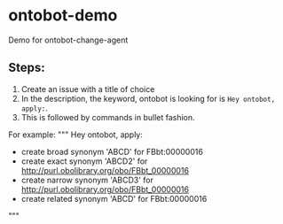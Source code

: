 # ontobot-demo
Demo for ontobot-change-agent

## Steps:
1. Create an issue with a title of choice
2. In the description, the keyword, ontobot is looking for is `Hey ontobot, apply:`.
3. This is followed by commands in bullet fashion.

For example:
"""
Hey ontobot, apply:

- create broad synonym 'ABCD' for FBbt:00000016
- create exact synonym 'ABCD2' for http://purl.obolibrary.org/obo/FBbt_00000016
- create narrow synonym 'ABCD3' for http://purl.obolibrary.org/obo/FBbt_00000016
- create related synonym 'ABCD' for FBbt:00000016

"""
